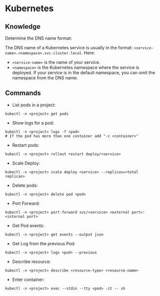# Kubernetes

## Knowledge

Determine the DNS name format:

The DNS name of a Kubernetes service is usually in the format: `<service-name>.<namespace>.svc.cluster.local`. Here:

- `<service-name>` is the name of your service.
- `<namespace>` is the Kubernetes namespace where the service is deployed. If your service is in the default namespace, you can omit the namespace from the DNS name.



## Commands


- List pods in a project:

```
kubectl -n <project> get pods
```
  
  
- Show logs for a pod:
```
kubectl -n <project> logs -f <pod> 
# If the pod has more than one container add "-c <container>"
```

- Restart pods:
```
kubectl -n <project> rollout restart deploy/<service>
```


- Scale Deploy:
```
kubectl -n <project> scale deploy <service> --replicas=<total replicas>
```

- Delete pods:
```
kubectl -n <project> delete pod <pod>
```


- Port Forward:
```
kubectl -n <project> port-forward svc/<service> <external port>:<internal port> 
```


- Get Pod events:
```
kubectl -n <project> get events --output json
```


- Get Log from the previous Pod:
```
kubectl -n <project> logs <pod> --previous 
```

- Describe resource:
```
kubectl -n <project> describe <resource-type> <resource-name>
```

- Enter container:
```
kubectl -n <project> exec --stdin --tty <pod> -it -- sh
```````            
